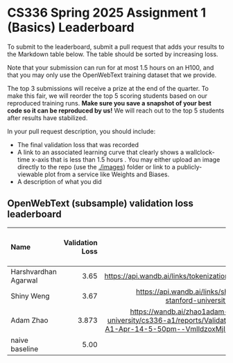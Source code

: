 # CS336 Spring 2025 Assignment 1 (Basics) Leaderboard

To submit to the leaderboard, submit a pull request that adds your results to
the Markdown table below. The table should be sorted by increasing loss.

Note that your submission can run for at most 1.5 hours on an H100, and that you
may only use the OpenWebText training dataset that we provide.

The top 3 submissions will receive a prize at the end of the quarter.
To make this fair, we will reorder the top 5 scoring students based on our reproduced training runs.
**Make sure you save a snapshot of your best code so it can be reproduced by us!**
We will reach out to the top 5 students after results have stabilized.

In your pull request description, you should include:

- The final validation loss that was recorded
- A link to an associated learning curve that clearly shows a wallclock-time
  x-axis that is less than 1.5 hours . You may either upload an image directly
  to the repo (use the [./images](./images)) folder or link to a
  publicly-viewable plot from a service like Weights and Biases.
- A description of what you did

## OpenWebText (subsample) validation loss leaderboard

| Name           | Validation Loss | Link | Verification status (leave empty) |
| :------------- | --------------: | ---: | --------------------------------: |
| Harshvardhan Agarwal |      3.65 | https://api.wandb.ai/links/tokenization/0sald7rv |  |
| Shiny Weng |      3.67 | https://api.wandb.ai/links/shinyweng-stanford-university/xt471xol |  |
| Adam Zhao | 3.873 | https://wandb.ai/zhao1adam-stanford-university/cs336-a1/reports/Validation-Loss-A1-Apr-14-5-50pm--VmlldzoxMjI4ODg2MQ |
| naive baseline |            5.00 |      |                          Verified |
